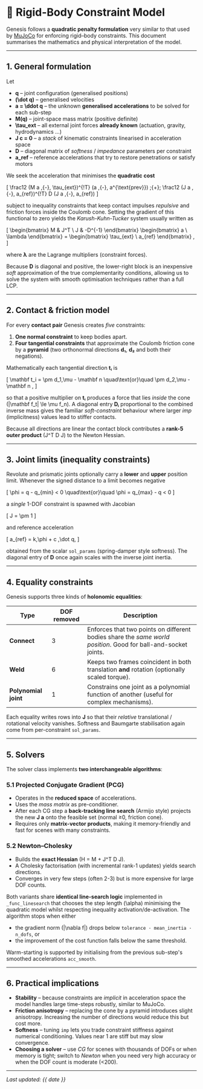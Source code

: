 # 🔗 Rigid-Body Constraint Model

Genesis follows a **quadratic penalty formulation** very similar to that used by [MuJoCo](https://mujoco.readthedocs.io/) for enforcing rigid–body constraints.  This document summarises the mathematics and physical interpretation of the model.

---

## 1. General formulation

Let

* **q** – joint configuration (generalised positions)
* **\(\dot q\)** – generalised velocities
* **a = \ddot q** – the unknown **generalised accelerations** to be solved for each sub-step
* **M(q)** – joint-space mass matrix (positive definite)
* **\tau\_ext** – all external joint forces **already known** (actuation, gravity, hydrodynamics …)
* **J c = 0** – a *stack* of kinematic constraints linearised in acceleration space
* **D** – diagonal matrix of *softness* / *impedance* parameters per constraint
* **a\_ref** – reference accelerations that try to restore penetrations or satisfy motors

We seek the acceleration that minimises the **quadratic cost**

\[
    \frac12 (M a \,{-}\, \tau\_{ext})^{\!T} (a \,{-}\, a^{\text{prev}}) 
    \;{+}\;
    \frac12 (J a \,{-}\, a\_{ref})^{\!T} D (J a \,{-}\, a\_{ref})
\]

subject to inequality constraints that keep contact impulses *repulsive* and friction forces inside the Coulomb cone.  Setting the gradient of this functional to zero yields the *Karush-Kuhn-Tucker* system usually written as

\[
    \begin{bmatrix}
        M & J^T \\
        J & -D^{-1}
    \end{bmatrix}
    \begin{bmatrix}
        a \\
        \lambda
    \end{bmatrix}
    =
    \begin{bmatrix}
        \tau\_{ext} \\
        a\_{ref}
    \end{bmatrix}
    ,
\]

where **λ** are the Lagrange multipliers (constraint forces).

Because **D** is diagonal and positive, the lower-right block is an inexpensive *soft* approximation of the true complementarity conditions, allowing us to solve the system with smooth optimisation techniques rather than a full LCP.

---

## 2. Contact & friction model

For every **contact pair** Genesis creates *five* constraints:

1. **One normal constraint** to keep bodies apart.
2. **Four tangential constraints** that approximate the Coulomb friction cone by a **pyramid** (two orthonormal directions **d₁**, **d₂** and both their negations).

Mathematically each tangential direction **tᵢ** is

\[
    \mathbf t\_i = \pm d_1\,\mu - \mathbf n \quad\text{or}\quad \pm d_2\,\mu - \mathbf n ,
\]

so that a positive multiplier on **tᵢ** produces a force that lies *inside* the cone \(|\mathbf f_t| \le \mu f_n\).  A diagonal entry **Dᵢ** proportional to the combined inverse mass gives the familiar *soft-constraint* behaviour where larger *imp* (implicitness) values lead to stiffer contacts.

Because all directions are linear the contact block contributes a **rank-5 outer product** \(J^T D J\) to the Newton Hessian.

---

## 3. Joint limits (inequality constraints)

Revolute and prismatic joints optionally carry a **lower** and **upper** position limit.  Whenever the signed distance to a limit becomes negative

\[ \phi = q - q\_{min} < 0 \quad\text{or}\quad \phi = q\_{max} - q < 0 \]

a *single* 1-DOF constraint is spawned with Jacobian

\[ J = \pm 1 \]

and reference acceleration

\[ a\_{ref} = k\,\phi + c \,\dot q, \]

obtained from the scalar `sol_params` (spring-damper style softness).  The diagonal entry of **D** once again scales with the inverse joint inertia.

---

## 4. Equality constraints

Genesis supports three kinds of **holonomic equalities**:

| Type | DOF removed | Description |
|------|-------------|-------------|
| **Connect** | 3 | Enforces that two points on different bodies share the *same world position*.  Good for ball-and-socket joints. |
| **Weld**    | 6 | Keeps two frames coincident in both translation **and** rotation (optionally scaled torque). |
| **Polynomial joint** | 1 | Constrains one joint as a polynomial function of another (useful for complex mechanisms). |

Each equality writes rows into **J** so that their *relative* translational / rotational velocity vanishes.  Softness and Baumgarte stabilisation again come from per-constraint `sol_params`.

---

## 5. Solvers

The solver class implements **two interchangeable algorithms**:

### 5.1 Projected Conjugate Gradient (PCG)

* Operates in the **reduced space** of accelerations.
* Uses the *mass matrix* as pre-conditioner.
* After each CG step a **back-tracking line search** (Armijo style) projects the new **J a** onto the feasible set (normal ≥0, friction cone).
* Requires only **matrix-vector products**, making it memory-friendly and fast for scenes with many constraints.

### 5.2 Newton–Cholesky

* Builds the **exact Hessian** \(H = M + J^T D J\).
* A Cholesky factorisation (with incremental rank-1 updates) yields search directions.
* Converges in very few steps (often 2-3) but is more expensive for large DOF counts.

Both variants share **identical line-search logic** implemented in `_func_linesearch` that chooses the step length \(\alpha\) minimising the quadratic model whilst respecting inequality activation/de-activation.  The algorithm stops when either

* the gradient norm \(|\nabla f|\) drops below `tolerance · mean_inertia · n_dofs`, or
* the improvement of the cost function falls below the same threshold.

Warm-starting is supported by initialising from the previous sub-step's smoothed accelerations `acc_smooth`.

---

## 6. Practical implications

* **Stability** – because constraints are *implicit* in acceleration space the model handles large time-steps robustly, similar to MuJoCo.
* **Friction anisotropy** – replacing the cone by a pyramid introduces slight anisotropy.  Increasing the number of directions would reduce this but cost more.
* **Softness** – tuning `imp` lets you trade constraint stiffness against numerical conditioning.  Values near 1 are stiff but may slow convergence.
* **Choosing a solver** – use *CG* for scenes with thousands of DOFs or when memory is tight; switch to *Newton* when you need very high accuracy or when the DOF count is moderate (<200).

---

*Last updated: {{ date }}* 